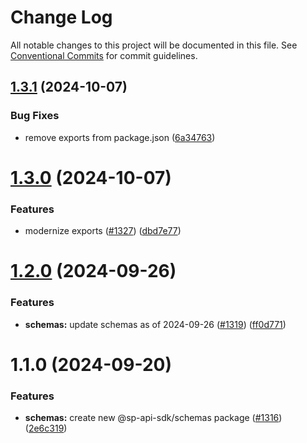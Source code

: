 # Change Log

All notable changes to this project will be documented in this file.
See [Conventional Commits](https://conventionalcommits.org) for commit guidelines.

## [1.3.1](https://github.com/bizon/selling-partner-api-sdk/compare/@sp-api-sdk/schemas@1.3.0...@sp-api-sdk/schemas@1.3.1) (2024-10-07)

### Bug Fixes

* remove exports from package.json ([6a34763](https://github.com/bizon/selling-partner-api-sdk/commit/6a347634f8089f511a393ad481a93796431e8947))

# [1.3.0](https://github.com/bizon/selling-partner-api-sdk/compare/@sp-api-sdk/schemas@1.2.0...@sp-api-sdk/schemas@1.3.0) (2024-10-07)

### Features

* modernize exports ([#1327](https://github.com/bizon/selling-partner-api-sdk/issues/1327)) ([dbd7e77](https://github.com/bizon/selling-partner-api-sdk/commit/dbd7e77ebe5d64131a46671df332fdf66f8b0e0c))

# [1.2.0](https://github.com/bizon/selling-partner-api-sdk/compare/@sp-api-sdk/schemas@1.1.0...@sp-api-sdk/schemas@1.2.0) (2024-09-26)

### Features

* **schemas:** update schemas as of 2024-09-26 ([#1319](https://github.com/bizon/selling-partner-api-sdk/issues/1319)) ([ff0d771](https://github.com/bizon/selling-partner-api-sdk/commit/ff0d7715b10d43633be7d553ac4483d73695cd14))

# 1.1.0 (2024-09-20)

### Features

* **schemas:** create new @sp-api-sdk/schemas package ([#1316](https://github.com/bizon/selling-partner-api-sdk/issues/1316)) ([2e6c319](https://github.com/bizon/selling-partner-api-sdk/commit/2e6c319fbc597424bf1cb5e808f8ef52f49b30cc))
